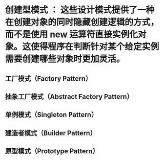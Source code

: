 # 创建型模式 ： 这些设计模式提供了一种在创建对象的同时隐藏创建逻辑的方式，而不是使用 new 运算符直接实例化对象。这使得程序在判断针对某个给定实例需要创建哪些对象时更加灵活。

## 工厂模式（Factory Pattern）
## 抽象工厂模式（Abstract Factory Pattern）
## 单例模式（Singleton Pattern）
## 建造者模式（Builder Pattern）
## 原型模式（Prototype Pattern）